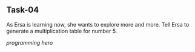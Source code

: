 ## Task-04

As Ersa is learning now, she wants to explore more and more. Tell Ersa to generate a multiplication table for number 5.


*programming hero*